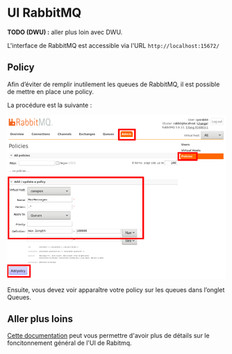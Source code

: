 # UI RabbitMQ

**TODO (DWU) :** aller plus loin avec DWU.

L'interface de RabbitMQ est accessible via l'URL ```http://localhost:15672/```

## Policy

Afin d’éviter de remplir inutilement les queues de RabbitMQ, il est possible de mettre en place une policy.

La procédure est la suivante :

![img1](img/rabbitmq_policy.png)

Ensuite, vous devez voir apparaître votre policy sur les queues dans l’onglet Queues.


## Aller plus loins

[Cette documentation](https://www.cloudamqp.com/blog/2015-05-27-part3-rabbitmq-for-beginners_the-management-interface.html#overview) peut vous permettre d'avoir plus de détails sur le foncitonnement général de l'UI de Rabitmq.